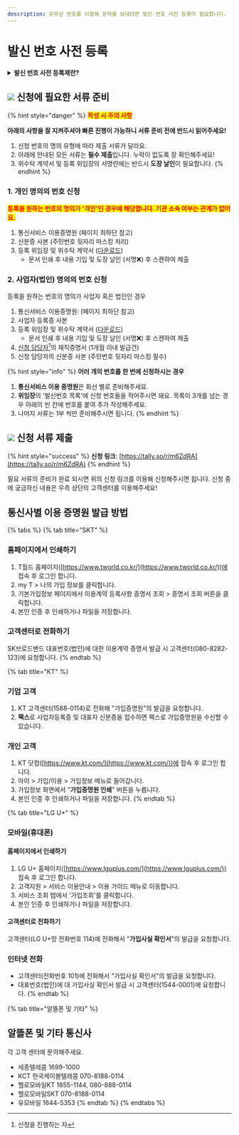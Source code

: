 ```yaml
---
description: 유무선 번호를 이용해 문자를 보내려면 발신 번호 사전 등록이 필요합니다.
---
```


# 발신 번호 사전 등록

<details>

<summary><strong>발신 번호 사전 등록제란?</strong></summary>

거짓으로 표시된 전화번호로 인한 이용자 피해 예방을 위해서 인터넷으로 발송되는 모든 문자메시지는 사전에 등록된 발신번호로만 문자발송이 가능하도록 하는 제도입니다.

* 관련 법률:  [전기통신사업법 제84조의2](https://glaw.scourt.go.kr/wsjo/lawod/sjo192.do?contId=2196130\&jomunNo=84\&jomunGajiNo=2)↗ (전화번호의 거짓표시 금지 및 이용자 보호)

</details>

## ![](../../.gitbook/assets/chip\_step1.svg) 신청에 필요한 서류 준비

{% hint style="danger" %}
<mark style="color:red;">**작성 시 주의 사항**</mark>

**아래의 사항을 잘 지켜주셔야 빠른 진행이 가능하니 서류 준비 전에 반드시 읽어주세요!**

1. 신청 번호의 명의 유형에 따라 제출 서류가 달라요.&#x20;
2. 아래에 안내된 모든 서류는 **필수 제출**입니다. 누락이 없도록 잘 확인해주세요!
3. 위수탁 계약서 및 등록 위임장의 서명란에는 반드시 **도장 날인**이 필요합니다.&#x20;
{% endhint %}

### 1. 개인 명의의 번호 신청

<mark style="color:red;">**등록을 원하는 번호의 명의가 '개인'인 경우에 해당합니다. 기관 소속 여부는 관계가 없어요.**</mark>

1. 통신서비스 이용증명원 (페이지 최하단 참고)
2. 신분증 사본 (주민번호 뒷자리 마스킹 처리)
3. 등록 위임장 및 위수탁 계약서 ([다운로드](https://www.dropbox.com/scl/fi/72ec5b77hre9ni0bi48uf/.pdf?rlkey=2ryhn07yf8n1temdmonwq37gf\&dl=1))
   * 문서 인쇄 후 내용 기입 및 도장 날인 (서명:x:) 후 스캔하여 제출

### 2. 사업자(법인) 명의의 번호 신청

등록을 원하는 번호의 명의가 사업자 혹은 법인인 경우

1. 통신서비스 이용증명원: (페이지 최하단 참고)
2. 사업자 등록증 사본
3. 등록 위임장 및 위수탁 계약서 ([다운로드](https://www.dropbox.com/scl/fi/gcd3ot68e56mquzx0l6zi/.pdf?rlkey=ztmlqnubu7981cit5i99q86a4\&dl=1))
   * 문서 인쇄 후 내용 기입 및 도장 날인 (서명:x:) 후 스캔하여 제출
4. [신청 담당자](#user-content-fn-1)[^1]의 재직증명서 (1개월 이내 발급건)
5. 신청 담당자의 신분증 사본 (주민번호 뒷자리 마스킹 필수)

{% hint style="info" %}
**어러 개의 번호를 한 번에 신청하시는 경우**

1. **통신서비스 이용 증명원**은 회선 별로 준비해주세요.
2. **위임장**의 '발신번호 목록'에 신청 번호들을 적어주시면 돼요. 목록이 3개를 넘는 경우 아래의 빈 칸에 번호를 붙여 추가 작성해주세요.
3. 나머지 서류는 1부 씩만 준비해주시면 됩니다.
{% endhint %}

## ![](../../.gitbook/assets/chip\_step2.svg) 신청 서류 제출

{% hint style="success" %}
**신청 링크**: [https://tally.so/r/m6ZdRA](https://tally.so/r/m6ZdRA)
{% endhint %}

필요 서류의 준비가 완료 되시면 위의 신청 링크를 이용해 신청해주시면 됩니다. 신청 중에 궁금하신 내용은 우측 상단의 고객센터를 이용해주세요!&#x20;

## 통신사별 이용 증명원 발급 방법

{% tabs %}
{% tab title="SKT" %}
### 홈페이지에서 인쇄하기&#x20;

1. T월드 홈페이지([https://www.tworld.co.kr/](https://www.tworld.co.kr/))에 접속 후 로그인 합니다.
2. my T > 나의 가입 정보를 클릭합니다.
3. 기본가입정보 페이지에서 이용계약 등록사항 증명서 조회 > 증명서 조회 버튼을 클릭합니다.&#x20;
4. 본인 인증 후 인쇄하거나 파일을 저장합니다.

### 고객센터로 전화하기

SK브로드밴드 대표번호(법인)에 대한 이용계약 증명서 발급 시 고객센터(080-8282-123)에 요청합니다.
{% endtab %}

{% tab title="KT" %}
### 기업 고객

1. KT 고객센터(1588-0114)로 전화해 "가입증명원"의 발급을 요청합니다.
2. **팩스**로 사업자등록증 및 대표자 신분증을 접수하면 팩스로 가입증명원을 수신할 수 있습니다.

### 개인 고객

1. KT 닷컴([https://www.kt.com/](https://www.kt.com/))에 접속 후 로그인 합니다.
2. 마이 > 가입/이용 > 가입정보 메뉴로 들어갑니다.
3. 가입정보 화면에서 "**가입증명원 인쇄**" 버튼을 누릅니다.
4. 본인 인증 후 인쇄하거나 파일을 저장합니다.
{% endtab %}

{% tab title="LG U+" %}
### 모바일(휴대폰)

#### 홈페이지에서 인쇄하기&#x20;

1. LG U+ 홈페이지([https://www.lguplus.com/](https://www.lguplus.com/)) 접속 후 로그인 합니다.&#x20;
2. 고객지원 > 서비스 이용안내 > 이용 가이드 메뉴로 이동합니다.&#x20;
3. 서비스 조회 탭에서 '가입조회'를 클릭합니다.
4. 본인 인증 후 인쇄하거나 파일을 저장합니다.

#### 고객센터로 전화하기

고객센터(LG U+망 전화번호 114)에 전화해서 "**가입사실 확인서**"의 발급을 요청합니다.

### 인터넷 전화&#x20;

* 고객센터(전화번호 101)에 전화해서 "가입사실 확인서"의 발급을 요청합니다.
* 대표번호(법인)에 대 가입사실 확인서 발급 시 고객센터(1544-0001)에 요청합니다.
{% endtab %}

{% tab title="알뜰폰 및 기타" %}
## 알뜰폰 및 기타 통신사

각 고객 센터에 문의해주세요.

* 세종텔레콤 1699-1000
* KCT 한국케이블텔레콤 070-8188-0114
* 헬로모바일KT 1855-1144, 080-888-0114
* 헬로모바일SKT 070-8188-0114
* 유모바일 1644-5353
{% endtab %}
{% endtabs %}

[^1]: 신청을 진행하는 자
